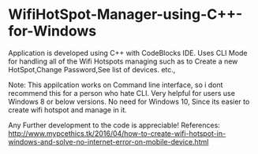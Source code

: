 # WifiHotSpot-Manager-using-C++-for-Windows

Application is developed using C++ with CodeBlocks IDE.
Uses CLI Mode for handling all of the Wifi Hotspots managing such as to Create a new HotSpot,Change Password,See list of devices. etc.,

Note:
This appilcation works on Command line interface, so i dont recommend this for a person who hate CLI.
Very helpful for users use Windows 8 or below versions.
No need for Windows 10, Since its easier to create wifi hotspot and manage in it.


Any Further development to the code is appreciable!
References:
http://www.mypcethics.tk/2016/04/how-to-create-wifi-hotspot-in-windows-and-solve-no-internet-error-on-mobile-device.html
